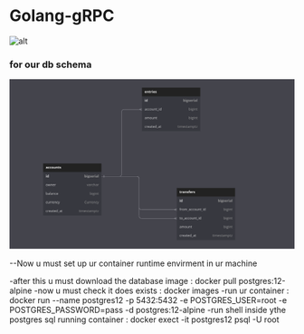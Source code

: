 # Golang-gRPC

![alt](https://entgo.io/images/assets/ent-grpc.jpg)

### for our db schema

![alt](./db.png)

--Now u must set up ur container runtime envirment in ur machine

-after this u must download the database image : docker pull postgres:12-alpine
-now u must check it does exists : docker images
-run ur container : docker run --name postgres12 -p 5432:5432 -e POSTGRES_USER=root -e POSTGRES_PASSWORD=pass -d postgres:12-alpine
-run shell inside ythe postgres sql running container : docker exect -it postgres12 psql -U root
